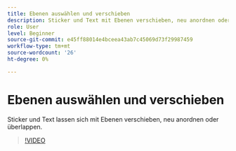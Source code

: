 ```yaml
---
title: Ebenen auswählen und verschieben
description: Sticker und Text mit Ebenen verschieben, neu anordnen oder überlappen
role: User
level: Beginner
source-git-commit: e45ff88014e4bceea43ab7c45069d73f29987459
workflow-type: tm+mt
source-wordcount: '26'
ht-degree: 0%

---
```


# Ebenen auswählen und verschieben

Sticker und Text lassen sich mit Ebenen verschieben, neu anordnen oder überlappen.

>[!VIDEO](https://video.tv.adobe.com/v/3420214?quality=12&learn=on&hidetitle=true)
